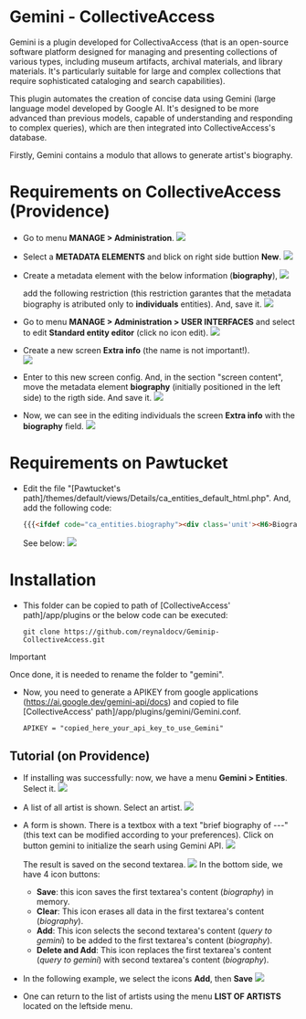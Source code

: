 # Gemini - CollectiveAccess

Gemini is a plugin developed for CollectivaAccess (that is an open-source software platform designed for 
managing and presenting collections of various types, including museum artifacts, archival materials, and library materials. 
It's particularly suitable for large and complex collections that require sophisticated cataloging and search capabilities).

This plugin automates the creation of concise data using Gemini (large language model developed by Google AI. 
It's designed to be more advanced than previous models, capable of understanding and responding to complex queries), 
which are then integrated into CollectiveAccess's database. 

Firstly, Gemini contains a modulo that allows to generate artist's biography. 

# Requirements on CollectiveAccess (Providence)

  - Go to menu **MANAGE > Administration**.
    ![](imgs/collectiveaccess-image01.png)

  - Select a **METADATA ELEMENTS** and blick on right side buttion **New**.
    ![](imgs/collectiveaccess-image01_.png)  
  - Create a metadata element with the below information (**biography**), 
    ![](imgs/collectiveaccess-image02.png)
    
    add the following restriction (this restriction garantes that the metadata biography is atributed only to **individuals** entities). And, save it. 
    ![](imgs/collectiveaccess-image03.png)  

  - Go to menu **MANAGE > Administration > USER INTERFACES** and select to edit **Standard entity editor** (click no icon edit).
    ![](imgs/collectiveaccess-image04.png)

  - Create a new screen **Extra info** (the name is not important!).    
    ![](imgs/collectiveaccess-image05.png)

  - Enter to this new screen config. And, in the section "screen content", move the metadata element **biography** (initially positioned in the left side) to the rigth side.
    And save it.
    ![](imgs/collectiveaccess-image06.png)

  - Now, we can see in the editing individuals the screen **Extra info** with the **biography** field.
    ![](imgs/collectiveaccess-image07.png)

# Requirements on Pawtucket 
  - Edit the file "[Pawtucket's path]/themes/default/views/Details/ca_entities_default_html.php". And, add the following code:
    ```html
    {{{<ifdef code="ca_entities.biography"><div class='unit'><H6>Biography</H6>^ca_entities.biography</div></ifdef>}}}
    ```
    See below:
    ![](imgs/pawtucket-image01.png)

# Installation

  - This folder can be copied to path of [CollectiveAccess' path]/app/plugins or the below code can be executed:
    ```
    git clone https://github.com/reynaldocv/Geminip-CollectiveAccess.git
    ```
> [!IMPORTANT]
> Once done, it is needed to rename the folder to "gemini". 
  
  - Now, you need to generate a APIKEY from google applications (https://ai.google.dev/gemini-api/docs) and copied to file [CollectiveAccess' path]/app/plugins/gemini/Gemini.conf.

    ```
    APIKEY = "copied_here_your_api_key_to_use_Gemini" 
    ```
## Tutorial (on Providence)

  - If installing was successfully: now, we have a menu **Gemini > Entities**. Select it. 
    ![](imgs/tutorial-image01.png)

  - A list of all artist is shown. Select an artist. 
    ![](imgs/tutorial-image02.png)
    
  - A form is shown. There is a textbox with a text "brief biography of ---" (this text can be modified according to your preferences). Click on button gemini to initialize the searh using Gemini API. 
    ![](imgs/tutorial-image03.png)
    
    The result is saved on the second textarea. 
    ![](imgs/tutorial-image04.png)
    In the bottom side, we have 4 icon buttons:
      - **Save**: this icon saves the first textarea's content (*biography*) in memory. 
      - **Clear**: This icon erases all data in the first textarea's content (*biography*). 
      - **Add**: This icon selects the second textarea's content (*query to gemini*) to be added to the first textarea's content (*biography*). 
      - **Delete and Add**: This icon replaces the first textarea's content (*query to gemini*) with second textarea's content (*biography*). 

  - In the following example, we select the icons **Add**, then **Save**
    ![](imgs/tutorial-image05.png)

  - One can return to the list of artists using the menu **LIST OF ARTISTS** located on the leftside menu. 
